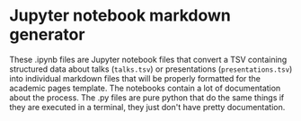 # Jupyter notebook markdown generator

These .ipynb files are Jupyter notebook files that convert a TSV containing structured data about talks (`talks.tsv`) or presentations (`presentations.tsv`) into individual markdown files that will be properly formatted for the academic pages template. The notebooks contain a lot of documentation about the process. The .py files are pure python that do the same things if they are executed in a terminal, they just don't have pretty documentation.




